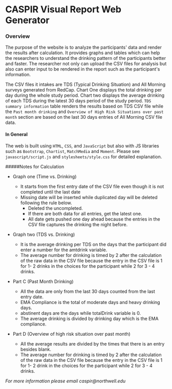# CASPIR Visual Report Web Generator 
### Overview 
The purpose of the website is to analyze the participants' data and render the results after calculation. It provides graphs and tables which can help the researchers to understand the drinking pattern of the participants better and faster. The researcher not only can upload the CSV files for analysis but also can enter input to be rendered in the report such as the participant's information. 

The CSV files it intakes are TDS (Typical Drinking Situation) and All Morning surveys generated from RedCap. Chart One displays the total drinking per day during the whole study period. Chart two displays the average drinking of each TDS during the latest 30 days period of the study period. `TDS summary information` table renders the results based on TDS CSV file while the `Past month drinking` and `Overview of High Risk Situations over past month` section are based on the last 30 days entries of All Morning CSV file data. 

#### In General 
The web is built using `HTML`, `CSS`, and `JavaScript` but also with JS libraries such as `Bootstrap`, `Chartist`, `MatchMedia` and `Moment`. Please see `javascript/script.js` and `stylesheets/style.css` for detailed explanation. 

#####Notes for Calculation
+ Graph one (Time vs. Drinking)
    - It starts from the first entry date of the CSV file even though it is not completed until the last date
    - Missing date will be inserted while duplicated day will be deleted following the rule below.
        - Deleted the uncompleted.
        - If there are both data for all entries, get the latest one.
        - All date gets pushed one day ahead because the entries in the CSV file captures the drinking the night before.

+ Graph two (TDS vs. Drinking)
    - It is the average drinking per TDS on the days that the participant did enter a number for the amtdrink variable.
    - The average number for drinking  is timed by 2 after the calculation of the raw data in the CSV file because the entry in the CSV file is 1 for 1- 2 drinks in the choices for the participant while 2 for 3 - 4 drinks.

+ Part C (Past Month Drinking)
    - All the data are only from the last 30 days counted from the last entry date.
    - EMA Compliance is the total of moderate days and heavy drinking days.
    - abstinent days are the days while totalDrink variable is 0.
    - The average drinking is divided by drinking day which is the EMA compliance.

+ Part D (Overview of high risk situation over past month)
    - All the average results are divided by the times that there is an entry besides blank.
    - The average number for drinking  is timed by 2 after the calculation of the raw data in the CSV file because the entry in the CSV file is 1 for 1- 2 drink in the choices for the participant while 2 for 3 - 4 drinks.


_For more information please email caspir@northwell.edu_


